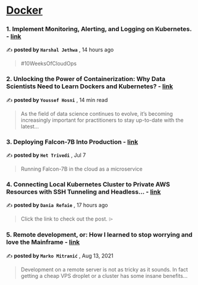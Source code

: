 
<h1><a href=https://medium.com/tag/docker/recommended target="_blank" rel="noopener noreferrer">Docker</a></h1>
<h3>1. Implement Monitoring, Alerting, and Logging on Kubernetes. - <a href=https://medium.com/@harshaljethwa19?source=tag_recommended_feed---------0-84----------docker----------02568c59_37df_495d_a7ae_83334bb0f434------- target="_blank" rel="noopener noreferrer">link</a></h3>

✍️ **posted by `Harshal Jethwa`** <date> , 14 hours ago</date>

<blockquote>#10WeeksOfCloudOps</blockquote>

<h3>2. Unlocking the Power of Containerization: Why Data Scientists Need to Learn Dockers and Kubernetes? - <a href=https://medium.com/@youssefraafat57?source=tag_recommended_feed---------1-107----------docker----------02568c59_37df_495d_a7ae_83334bb0f434------- target="_blank" rel="noopener noreferrer">link</a></h3>

✍️ **posted by `Youssef Hosni`** <date> , 14 min read</date>

<blockquote>As the field of data science continues to evolve, it’s becoming increasingly important for practitioners to stay up-to-date with the latest…</blockquote>

<h3>3. Deploying Falcon-7B Into Production - <a href=https://medium.com/@het.trivedi05?source=tag_recommended_feed---------2-85----------docker----------02568c59_37df_495d_a7ae_83334bb0f434------- target="_blank" rel="noopener noreferrer">link</a></h3>

✍️ **posted by `Het Trivedi`** <date> , Jul 7</date>

<blockquote>Running Falcon-7B in the cloud as a microservice</blockquote>

<h3>4. Connecting Local Kubernetes Cluster to Private AWS Resources with SSH Tunneling and Headless… - <a href=https://medium.com/@dania.ref96?source=tag_recommended_feed---------3-84----------docker----------02568c59_37df_495d_a7ae_83334bb0f434------- target="_blank" rel="noopener noreferrer">link</a></h3>

✍️ **posted by `Dania Refaie`** <date> , 17 hours ago</date>

<blockquote>Click the link to check out the post. ⌲</blockquote>

<h3>5. Remote development, or: How I learned to stop worrying and love the Mainframe - <a href=https://medium.com/@marko.mitranic?source=tag_recommended_feed---------4-107----------docker----------02568c59_37df_495d_a7ae_83334bb0f434------- target="_blank" rel="noopener noreferrer">link</a></h3>

✍️ **posted by `Marko Mitranić`** <date> , Aug 13, 2021</date>

<blockquote>Development on a remote server is not as tricky as it sounds. In fact getting a cheap VPS droplet or a cluster has some insane benefits…</blockquote>


